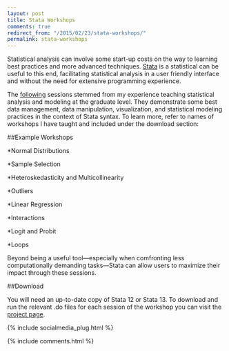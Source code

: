 ```yaml
---
layout: post
title: Stata Workshops
comments: true 
redirect_from: "/2015/02/23/stata-workshops/"
permalink: stata-workshops
---
```


Statistical analysis can involve some start-up costs on the way to learning best practices and more advanced techniques. [Stata](http://www.stata.com/) is a statistical can be useful to this end, facilitating statistical analysis in a user friendly interface and without the need for extensive programming experience.

The [following](https://github.com/moralesn/stata_workshopsblob/master/README.md) sessions stemmed from my experience teaching statistical analysis and modeling at the graduate level. They demonstrate some best data management, data manipulation, visualization, and statistical modeling practices in the context of Stata syntax. To learn more, refer to names of workshops I have taught and included under the download section:

##Example Workshops 

*Normal Distributions

*Sample Selection

*Heteroskedasticity and Multicollinearity 

*Outliers

*Linear Regression

*Interactions

*Logit and Probit

*Loops

Beyond being a useful tool—especially when comfronting less computationally demanding tasks—Stata can allow users to maximize their impact through these sessions. 

##Download

You will need an up-to-date copy of Stata 12 or Stata 13. To download and run the relevant .do files for each session of the workshop you can visit the [project page](https://github.com/moralesn/stata_workshops).

{% include socialmedia_plug.html %}

{% include comments.html %}
